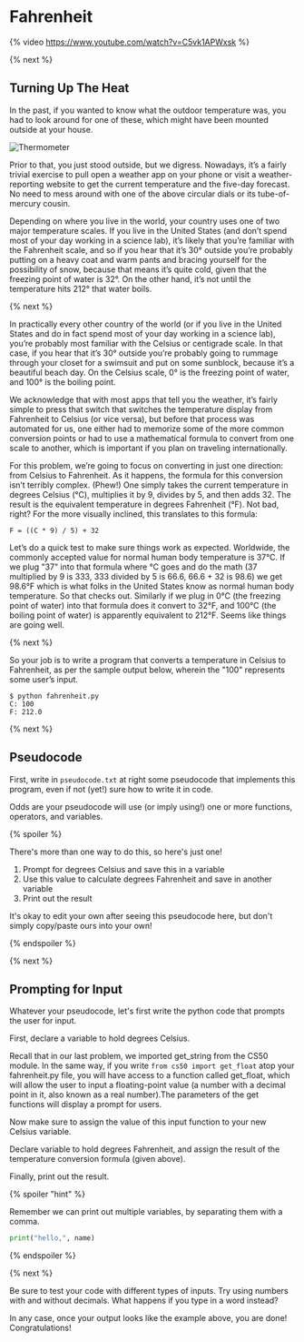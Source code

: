 # Fahrenheit

{% video https://www.youtube.com/watch?v=C5vk1APWxsk %}

{% next %}

## Turning Up The Heat

In the past, if you wanted to know what the outdoor temperature was, you had to look around for one of these, which might have been mounted outside at your house.

![Thermometer](http://intro.cs50nestm.net/wp-content/uploads/2018/10/thermometersm.png)

Prior to that, you just stood outside, but we digress. Nowadays, it’s a fairly trivial exercise to pull open a weather app on your phone or visit a weather-reporting website to get the current temperature and the five-day forecast. No need to mess around with one of the above circular dials or its tube-of-mercury cousin.

Depending on where you live in the world, your country uses one of two major temperature scales. If you live in the United States (and don’t spend most of your day working in a science lab), it’s likely that you’re familiar with the Fahrenheit scale, and so if you hear that it’s 30° outside you’re probably putting on a heavy coat and warm pants and bracing yourself for the possibility of snow, because that means it’s quite cold, given that the freezing point of water is 32°. On the other hand, it’s not until the temperature hits 212° that water boils.

{% next %}

In practically every other country of the world (or if you live in the United States and do in fact spend most of your day working in a science lab), you’re probably most familiar with the Celsius or centigrade scale. In that case, if you hear that it’s 30° outside you’re probably going to rummage through your closet for a swimsuit and put on some sunblock, because it’s a beautiful beach day. On the Celsius scale, 0° is the freezing point of water, and 100° is the boiling point.

We acknowledge that with most apps that tell you the weather, it’s fairly simple to press that switch that switches the temperature display from Fahrenheit to Celsius (or vice versa), but before that process was automated for us, one either had to memorize some of the more common conversion points or had to use a mathematical formula to convert from one scale to another, which is important if you plan on traveling internationally.

For this problem, we’re going to focus on converting in just one direction: from Celsius to Fahrenheit. As it happens, the formula for this conversion isn’t terribly complex. (Phew!) One simply takes the current temperature in degrees Celsius (°C), multiplies it by 9, divides by 5, and then adds 32. The result is the equivalent temperature in degrees Fahrenheit (°F). Not bad, right? For the more visually inclined, this translates to this formula:

```
F = ((C * 9) / 5) + 32
```

Let’s do a quick test to make sure things work as expected. Worldwide, the commonly accepted value for normal human body temperature is 37°C. If we plug "37" into that formula where °C goes and do the math (37 multiplied by 9 is 333, 333 divided by 5 is 66.6, 66.6 + 32 is 98.6) we get 98.6°F which is what folks in the United States know as normal human body temperature. So that checks out. Similarly if we plug in 0°C (the freezing point of water) into that formula does it convert to 32°F, and 100°C (the boiling point of water) is apparently equivalent to 212°F. Seems like things are going well.

{% next %}

So your job is to write a program that converts a temperature in Celsius to Fahrenheit, as per the sample output below, wherein the "100" represents some user’s input.

```
$ python fahrenheit.py
C: 100
F: 212.0
```

{% next %}

## Pseudocode

First, write in `pseudocode.txt` at right some pseudocode that implements this program, even if not (yet!) sure how to write it in code. 

Odds are your pseudocode will use (or imply using!) one or more functions, operators, and variables.

{% spoiler %}

<p>
  There's more than one way to do this, so here's just one!
</p>

<ol>
  <li>Prompt for degrees Celsius and save this in a variable</li>
  <li>Use this value to calculate degrees Fahrenheit and save in another variable</li>
  <li>Print out the result</li>
</ol>

<p>
  It's okay to edit your own after seeing this pseudocode here, but don't simply copy/paste ours into your own!
</p>

{% endspoiler %}

{% next %}

## Prompting for Input

Whatever your pseudocode, let's first write the python code that prompts the user for input. 

First, declare a variable to hold degrees Celsius.

Recall that in our last problem, we imported get_string from the CS50 module. In the same way, if you write `from cs50 import get_float` atop your fahrenheit.py file, you will have access to a function called get_float, which will allow the user to input a floating-point value (a number with a decimal point in it, also known as a real number).The parameters of the get functions will display a prompt for users.

Now make sure to assign the value of this input function to your new Celsius variable.

Declare variable to hold degrees Fahrenheit, and assign the result of the temperature conversion formula (given above). 

Finally, print out the result.

{% spoiler "hint" %}

Remember we can print out multiple variables, by separating them with a comma.

```python
print("hello,", name)
```

{% endspoiler %}

{% next %}

Be sure to test your code with different types of inputs. Try using numbers with and without decimals. What happens if you type in a word instead?

In any case, once your output looks like the example above, you are done! Congratulations!
